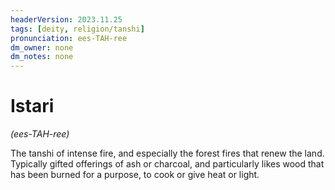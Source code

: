 ```yaml
---
headerVersion: 2023.11.25
tags: [deity, religion/tanshi]
pronunciation: ees-TAH-ree
dm_owner: none
dm_notes: none
---
```

# Istari
*(ees-TAH-ree)*

The tanshi of intense fire, and especially the forest fires that renew the land. Typically gifted offerings of ash or charcoal, and particularly likes wood that has been burned for a purpose, to cook or give heat or light.
